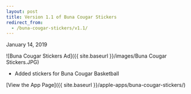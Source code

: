 ```yaml
---
layout: post
title: Version 1.1 of Buna Cougar Stickers
redirect_from:
  - /buna-cougar-stickers/v1.1/
---
```


January 14, 2019

![Buna Cougar Stickers Ad]({{ site.baseurl }}/images/Buna Cougar Stickers.JPG)

- Added stickers for Buna Cougar Basketball

[View the App Page]({{ site.baseurl }}/apple-apps/buna-cougar-stickers/)
